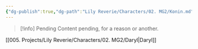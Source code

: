 ```yaml
---
{"dg-publish":true,"dg-path":"Lily Reverie/Characters/02. MG2/Konin.md","permalink":"/lily-reverie/characters/02-mg-2/konin/","created":"2024-01-20T04:32:25.551-03:00","updated":"2024-01-20T04:52:45.761-03:00"}
---
```



>[!info] Pending
>Content pending, for a reason or another.

[[005. Projects/Lily Reverie/Characters/02. MG2/Daryl\|Daryl]]